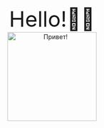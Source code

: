 <body>
    <div id="header" align="center">
      <center><font size="200">Hello!👋🤙</font></center>
      </div>
        <div id="header" align="center">
      <img src="https://www.riotgames.com/darkroom/630/81fa62640571559795977cb9e5afbf02:b962fb42069bf5cd6d6aacf3cd82aba1/braum-wave-1.gif" width="200" height="200" alt="Привет!"/>
      </div>
  </body>
